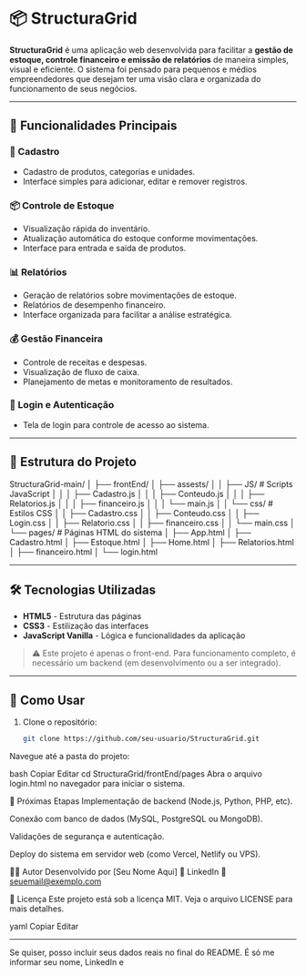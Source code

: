 # 📦 StructuraGrid

**StructuraGrid** é uma aplicação web desenvolvida para facilitar a **gestão de estoque, controle financeiro e emissão de relatórios** de maneira simples, visual e eficiente. O sistema foi pensado para pequenos e médios empreendedores que desejam ter uma visão clara e organizada do funcionamento de seus negócios.

---

## 📌 Funcionalidades Principais

### 📁 Cadastro
- Cadastro de produtos, categorias e unidades.
- Interface simples para adicionar, editar e remover registros.

### 📦 Controle de Estoque
- Visualização rápida do inventário.
- Atualização automática do estoque conforme movimentações.
- Interface para entrada e saída de produtos.

### 📊 Relatórios
- Geração de relatórios sobre movimentações de estoque.
- Relatórios de desempenho financeiro.
- Interface organizada para facilitar a análise estratégica.

### 💰 Gestão Financeira
- Controle de receitas e despesas.
- Visualização de fluxo de caixa.
- Planejamento de metas e monitoramento de resultados.

### 🔐 Login e Autenticação
- Tela de login para controle de acesso ao sistema.

---

## 🧱 Estrutura do Projeto
StructuraGrid-main/
│
├── frontEnd/
│ ├── assests/
│ │ ├── JS/ # Scripts JavaScript
│ │ │ ├── Cadastro.js
│ │ │ ├── Conteudo.js
│ │ │ ├── Relatorios.js
│ │ │ ├── financeiro.js
│ │ │ └── main.js
│ │ └── css/ # Estilos CSS
│ │ ├── Cadastro.css
│ │ ├── Conteudo.css
│ │ ├── Login.css
│ │ ├── Relatorio.css
│ │ ├── financeiro.css
│ │ └── main.css
│ └── pages/ # Páginas HTML do sistema
│ ├── App.html
│ ├── Cadastro.html
│ ├── Estoque.html
│ ├── Home.html
│ ├── Relatorios.html
│ ├── financeiro.html
│ └── login.html


---

## 🛠️ Tecnologias Utilizadas

- **HTML5** - Estrutura das páginas
- **CSS3** - Estilização das interfaces
- **JavaScript Vanilla** - Lógica e funcionalidades da aplicação

> ⚠️ Este projeto é apenas o front-end. Para funcionamento completo, é necessário um backend (em desenvolvimento ou a ser integrado).

---

## 🧩 Como Usar

1. Clone o repositório:
   ```bash
   git clone https://github.com/seu-usuario/StructuraGrid.git
Navegue até a pasta do projeto:

bash
Copiar
Editar
cd StructuraGrid/frontEnd/pages
Abra o arquivo login.html no navegador para iniciar o sistema.

🚀 Próximas Etapas
Implementação de backend (Node.js, Python, PHP, etc).

Conexão com banco de dados (MySQL, PostgreSQL ou MongoDB).

Validações de segurança e autenticação.

Deploy do sistema em servidor web (como Vercel, Netlify ou VPS).

👨‍💻 Autor
Desenvolvido por [Seu Nome Aqui]
🔗 LinkedIn
📧 seuemail@exemplo.com

📄 Licença
Este projeto está sob a licença MIT. Veja o arquivo LICENSE para mais detalhes.

yaml
Copiar
Editar

---

Se quiser, posso incluir seus dados reais no final do README. É só me informar seu nome, LinkedIn e 
